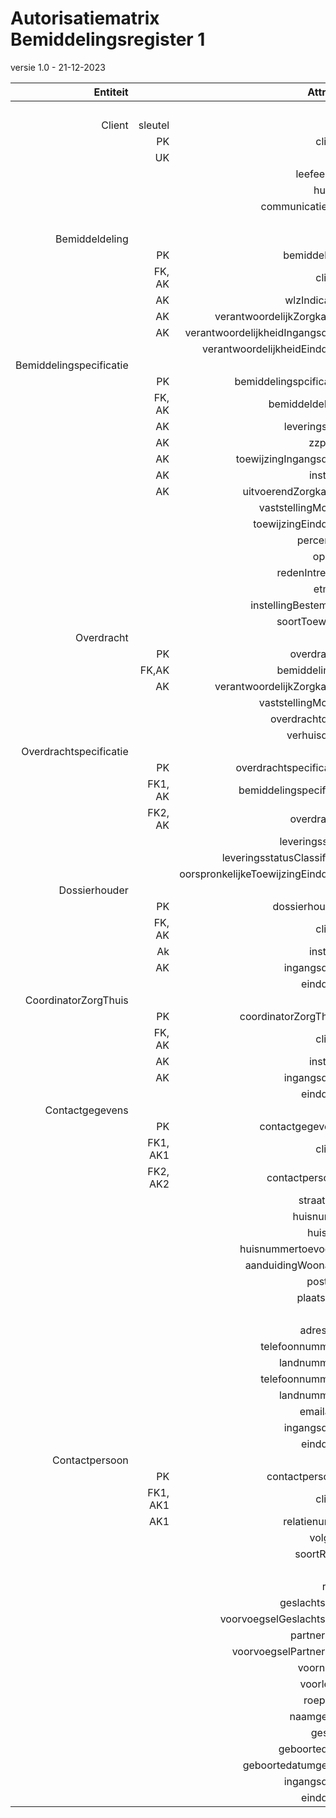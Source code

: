 # Autorisatiematrix Bemiddelingsregister 1
versie 1.0 - 21-12-2023

|                Entiteit |          |                          Attribuut |    BRA0001    |    BRA0002    |    BRA0003    |    BRA0004    | BRA0005 | BRA0006 | BRA0007 | BRA0008 | BRA0009 | BRA0010 |
|------------------------:|---------:|-----------------------------------:|:-------------:|:-------------:|:-------------:|:-------------:|---------|---------|---------|---------|---------|---------|
|                         |          |                                    | ZORGAANBIEDER | ZORGAANBIEDER | ZORGAANBIEDER | ZORGAANBIEDER |         |         |         |         |         |         |
|                 Client  | sleutel  |                                    |               |               |               |               |         |         |         |         |         |         |
|                         |       PK |                           clientID |       R       |               |               |               |         |         |         |         |         |         |
|                         |       UK |                                bsn |       R       |               |               |               |         |         |         |         |         |         |
|                         |          |                        leefeenheid |       R       |               |               |               |         |         |         |         |         |         |
|                         |          |                           huisarts |       R       |               |               |               |         |         |         |         |         |         |
|                         |          |                   communicatievorm |       R       |               |               |               |         |         |         |         |         |         |
|                         |          |                              taal  |       R       |               |               |               |         |         |         |         |         |         |
|          Bemiddeldeling |          |                                    |               |               |               |               |         |         |         |         |         |         |
|                         |       PK |                      bemiddelingID |       R       |               |               |               |         |         |         |         |         |         |
|                         |   FK, AK |                           clientID |       R       |               |               |               |         |         |         |         |         |         |
|                         |       AK |                     wlzIndicatieID |       R       |               |               |               |         |         |         |         |         |         |
|                         |       AK |        verantwoordelijkZorgkantoor |       R       |               |               |               |         |         |         |         |         |         |
|                         |       AK |   verantwoordelijkheidIngangsdatum |       R       |               |               |               |         |         |         |         |         |         |
|                         |          |      verantwoordelijkheidEinddatum |       R       |               |               |               |         |         |         |         |         |         |
| Bemiddelingspecificatie |          |                                    |               |               |               |               |         |         |         |         |         |         |
|                         |       PK |           bemiddelingspcificatieID |       R       |       R       |       R       |               |         |         |         |         |         |         |
|                         |   FK, AK |                   bemiddeldeIingID |       R       |       R       |       R       |               |         |         |         |         |         |         |
|                         |       AK |                     leveringsvorm  |       R       |       R       |       R       |               |         |         |         |         |         |         |
|                         |       AK |                           zzpCode  |       R       |       R       |       R       |               |         |         |         |         |         |         |
|                         |       AK |            toewijzingIngangsdatum  |       R       |       R       |       R       |               |         |         |         |         |         |         |
|                         |       AK |                         instelling |       R       |       R       |       R       |               |         |         |         |         |         |         |
|                         |       AK |              uitvoerendZorgkantoor |       R       |       R       |       R       |               |         |         |         |         |         |         |
|                         |          |                 vaststellingMoment |       R       |       R       |       R       |               |         |         |         |         |         |         |
|                         |          |               toewijzingEinddatum  |       R       |       R       |       R       |               |         |         |         |         |         |         |
|                         |          |                        percentage  |       R       |       R       |               |               |         |         |         |         |         |         |
|                         |          |                             opname |       R       |       R       |       R       |               |         |         |         |         |         |         |
|                         |          |                    redenIntrekking |       R       |       R       |       R       |               |         |         |         |         |         |         |
|                         |          |                            etmalen |       R       |       R       |       R       |               |         |         |         |         |         |         |
|                         |          |               instellingBestemming |       R       |       R       |       R       |               |         |         |         |         |         |         |
|                         |          |                    soortToewijzing |       R       |       R       |       R       |               |         |         |         |         |         |         |
|              Overdracht |          |                                    |               |               |               |               |         |         |         |         |         |         |
|                         |       PK |                       overdrachtID |               |               |               |               |         |         |         |         |         |         |
|                         |    FK,AK |                     bemiddelingdID |               |               |               |               |         |         |         |         |         |         |
|                         |       AK |       verantwoordelijkZorgkantoor  |               |               |               |               |         |         |         |         |         |         |
|                         |          |                 vaststellingMoment |               |               |               |               |         |         |         |         |         |         |
|                         |          |                    overdrachtdatum |               |               |               |               |         |         |         |         |         |         |
|                         |          |                       verhuisdatum |               |               |               |               |         |         |         |         |         |         |
|  Overdrachtspecificatie |          |                                    |               |               |               |               |         |         |         |         |         |         |
|                         |       PK |           overdrachtspecificatieID |               |               |               |               |         |         |         |         |         |         |
|                         |  FK1, AK |            bemiddelingspecificatie |               |               |               |               |         |         |         |         |         |         |
|                         |  FK2, AK |                       overdrachtID |               |               |               |               |         |         |         |         |         |         |
|                         |          |                    leveringsstatus |               |               |               |               |         |         |         |         |         |         |
|                         |          |       leveringsstatusClassificatie |               |               |               |               |         |         |         |         |         |         |
|                         |          | oorspronkelijkeToewijzingEinddatum |               |               |               |               |         |         |         |         |         |         |
|           Dossierhouder |          |                                    |               |               |               |               |         |         |         |         |         |         |
|                         |       PK |                    dossierhouderID |       R       |               |               |               |         |         |         |         |         |         |
|                         |   FK, AK |                           clientID |       R       |               |               |               |         |         |         |         |         |         |
|                         |       Ak |                         instelling |       R       |               |               |               |         |         |         |         |         |         |
|                         |       AK |                       ingangsdatum |       R       |               |               |               |         |         |         |         |         |         |
|                         |          |                         einddatum  |       R       |               |               |               |         |         |         |         |         |         |
|    CoordinatorZorgThuis |          |                                    |               |               |               |               |         |         |         |         |         |         |
|                         |       PK |             coordinatorZorgThuisID |       R       |               |               |               |         |         |         |         |         |         |
|                         |   FK, AK |                           clientID |       R       |               |               |               |         |         |         |         |         |         |
|                         |       AK |                         instelling |       R       |               |               |               |         |         |         |         |         |         |
|                         |       AK |                       ingangsdatum |       R       |               |               |               |         |         |         |         |         |         |
|                         |          |                         einddatum  |       R       |               |               |               |         |         |         |         |         |         |
|         Contactgegevens |          |                                    |               |               |               |               |         |         |         |         |         |         |
|                         |       PK |                  contactgegevensID |               |               |               |       R       |         |         |         |         |         |         |
|                         | FK1, AK1 |                           clientID |               |               |               |       R       |         |         |         |         |         |         |
|                         | FK2, AK2 |                   contactpersoonID |               |               |               |       R       |         |         |         |         |         |         |
|                         |          |                         straatnaam |               |               |               |       R       |         |         |         |         |         |         |
|                         |          |                         huisnummer |               |               |               |       R       |         |         |         |         |         |         |
|                         |          |                         huisletter |               |               |               |       R       |         |         |         |         |         |         |
|                         |          |               huisnummertoevoeging |               |               |               |       R       |         |         |         |         |         |         |
|                         |          |                aanduidingWoonadres |               |               |               |       R       |         |         |         |         |         |         |
|                         |          |                           postcode |               |               |               |       R       |         |         |         |         |         |         |
|                         |          |                         plaatsnaam |               |               |               |       R       |         |         |         |         |         |         |
|                         |          |                               land |               |               |               |       R       |         |         |         |         |         |         |
|                         |          |                         adressoort |               |               |               |       R       |         |         |         |         |         |         |
|                         |          |                   telefoonnummer01 |               |               |               |       R       |         |         |         |         |         |         |
|                         |          |                       landnummer01 |               |               |               |       R       |         |         |         |         |         |         |
|                         |          |                   telefoonnummer02 |               |               |               |       R       |         |         |         |         |         |         |
|                         |          |                       landnummer02 |               |               |               |       R       |         |         |         |         |         |         |
|                         |          |                         emailadres |               |               |               |       R       |         |         |         |         |         |         |
|                         |          |                       ingangsdatum |               |               |               |       R       |         |         |         |         |         |         |
|                         |          |                         einddatum  |               |               |               |       R       |         |         |         |         |         |         |
|          Contactpersoon |          |                                    |               |               |               |               |         |         |         |         |         |         |
|                         |       PK |                   contactpersoonID |               |               |               |       R       |         |         |         |         |         |         |
|                         | FK1, AK1 |                           clientID |               |               |               |       R       |         |         |         |         |         |         |
|                         |      AK1 |                      relatienummer |               |               |               |       R       |         |         |         |         |         |         |
|                         |          |                           volgorde |               |               |               |       R       |         |         |         |         |         |         |
|                         |          |                       soortRelatie |               |               |               |       R       |         |         |         |         |         |         |
|                         |          |                                rol |               |               |               |       R       |         |         |         |         |         |         |
|                         |          |                            relatie |               |               |               |       R       |         |         |         |         |         |         |
|                         |          |                      geslachtsnaam |               |               |               |       R       |         |         |         |         |         |         |
|                         |          |           voorvoegselGeslachtsnaam |               |               |               |       R       |         |         |         |         |         |         |
|                         |          |                        partnernaam |               |               |               |       R       |         |         |         |         |         |         |
|                         |          |             voorvoegselPartnernaam |               |               |               |       R       |         |         |         |         |         |         |
|                         |          |                          voornamen |               |               |               |       R       |         |         |         |         |         |         |
|                         |          |                        voorletters |               |               |               |       R       |         |         |         |         |         |         |
|                         |          |                           roepnaam |               |               |               |       R       |         |         |         |         |         |         |
|                         |          |                        naamgebruik |               |               |               |       R       |         |         |         |         |         |         |
|                         |          |                           geslacht |               |               |               |       R       |         |         |         |         |         |         |
|                         |          |                      geboortedatum |               |               |               |       R       |         |         |         |         |         |         |
|                         |          |               geboortedatumgebruik |               |               |               |       R       |         |         |         |         |         |         |
|                         |          |                       ingangsdatum |               |               |               |       R       |         |         |         |         |         |         |
|                         |          |                          einddatum |               |               |               |       R       |         |         |         |         |         |         |
 
